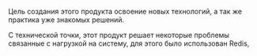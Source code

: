 Цель создания этого продукта освоение новых технологий, а так же практика уже знакомых решений.

С технической точки, этот продукт решает некоторые проблемы связанные с нагрузкой на систему, для этого было использован Redis, 
